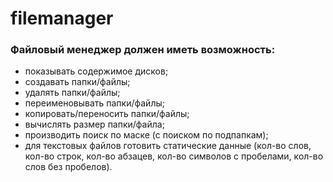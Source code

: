 # filemanager
### Файловый менеджер должен иметь возможность:
* показывать содержимое дисков;
* создавать папки/файлы;
* удалять папки/файлы;
* переименовывать папки/файлы;
* копировать/переносить папки/файлы;
* вычислять размер папки/файла;
* производить поиск по маске (с поиском по подпапкам);
* для текстовых файлов готовить статические данные (кол-во слов, кол-во строк, кол-во абзацев, кол-во символов с пробелами, кол-во слов без пробелов).

